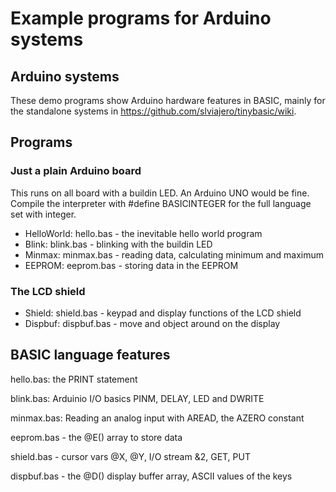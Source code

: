 # Example programs for Arduino systems

## Arduino systems

These demo programs show Arduino hardware features in BASIC, mainly for the standalone systems in https://github.com/slviajero/tinybasic/wiki. 

## Programs 

### Just a plain Arduino board

This runs on all board with a buildin LED. An Arduino UNO would be fine. Compile the interpreter with #define BASICINTEGER for the full language set with integer.

- HelloWorld: hello.bas - the inevitable hello world program
- Blink: blink.bas - blinking with the buildin LED
- Minmax: minmax.bas - reading data, calculating minimum and maximum
- EEPROM: eeprom.bas - storing data in the EEPROM

### The LCD shield

- Shield: shield.bas - keypad and display functions of the LCD shield
- Dispbuf: dispbuf.bas - move and object around on the display



## BASIC language features 

hello.bas: the PRINT statement

blink.bas: Arduinio I/O basics PINM, DELAY, LED and DWRITE

minmax.bas: Reading an analog input with AREAD, the AZERO constant

eeprom.bas - the @E() array to store data

shield.bas - cursor vars @X, @Y, I/O stream &2, GET, PUT

dispbuf.bas - the @D() display buffer array, ASCII values of the keys
